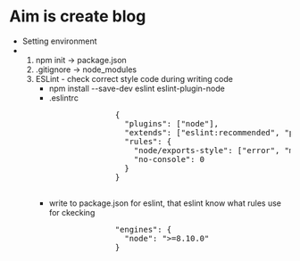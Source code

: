 # Aim is create blog

<ul>
  <li>Setting environment</li>
  <li>
    <ol>
      <li> npm init -> package.json </li>
      <li> .gitignore -> node_modules </li>
      <li> ESLint - check correct style code during writing  code 
        <ul>
          <li> npm install --save-dev eslint eslint-plugin-node </li>
          <li> .eslintrc
            <pre>
              {
                "plugins": ["node"],
                "extends": ["eslint:recommended", "plugin:node/recommended"],
                "rules": {
                  "node/exports-style": ["error", "module.exports"],
                  "no-console": 0
                }
              }
            </pre>
          </li>
          <li> write to package.json for eslint, that eslint know what rules use for ckecking
            <pre>
              "engines": {
                "node": ">=8.10.0"
              }
            </pre>
          </li>
        </ul>
      </li>
    </ol>
  </li>
</ul>
 <br>

 <br>
 
